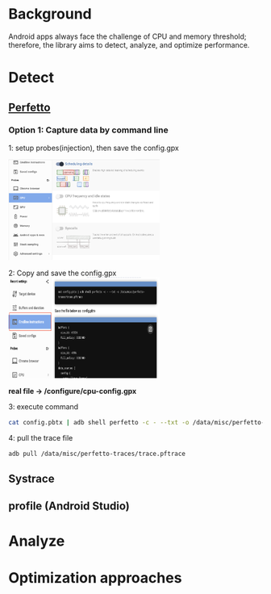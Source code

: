 # Background
Android apps always face the challenge of CPU and memory threshold; therefore, the library aims to detect, analyze, and optimize performance.

# Detect
## [Perfetto](https://ui.perfetto.dev/#!/record/cmdline)

### Option 1: Capture data by command line 
1: setup probes(injection), then save the config.gpx

<img src="./images/cpu-setup.png" alt="cpu-setup" width="300" height="200"/>

2: Copy and save the config.gpx
<img src="./images/save-config.png" alt="cpu-config" width="300" height="200"/>

**real file -> /configure/cpu-config.gpx**

3: execute command

```bash
cat config.pbtx | adb shell perfetto -c - --txt -o /data/misc/perfetto-traces/trace.pftrace
```

4: pull the trace file

```bash
adb pull /data/misc/perfetto-traces/trace.pftrace
```

## Systrace

## profile (Android Studio) 


# Analyze 



# Optimization approaches

